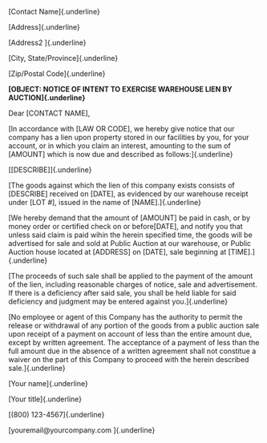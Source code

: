 [Contact Name]{.underline}

[Address]{.underline}

[Address2 ]{.underline}

[City, State/Province]{.underline}

[Zip/Postal Code]{.underline}

**[OBJECT: NOTICE OF INTENT TO EXERCISE WAREHOUSE LIEN BY
AUCTION]{.underline}**

Dear \[CONTACT NAME\],

[In accordance with \[LAW OR CODE\], we hereby give notice that our
company has a lien upon property stored in our facilities by you, for
your account, or in which you claim an interest, amounting to the sum of
\[AMOUNT\] which is now due and described as follows:]{.underline}

[\[DESCRIBE\]]{.underline}

[The goods against which the lien of this company exists consists of
\[DESCRIBE\] received on \[DATE\], as evidenced by our warehouse receipt
under \[LOT \#\], issued in the name of \[NAME\].]{.underline}

[We hereby demand that the amount of \[AMOUNT\] be paid in cash, or by
money order or certified check on or before\[DATE\], and notify you that
unless said claim is paid wihin the herein specified time, the goods
will be advertised for sale and sold at Public Auction at our warehouse,
or Public Auction house located at \[ADDRESS\] on \[DATE\], sale
beginning at \[TIME\].]{.underline}

[The proceeds of such sale shall be applied to the payment of the amount
of the lien, including reasonable charges of notice, sale and
advertisement. If there is a deficiency after said sale, you shall be
held liable for said deficiency and judgment may be entered against
you.]{.underline}

[No employee or agent of this Company has the authority to permit the
release or withdrawal of any portion of the goods from a public auction
sale upon receipt of a payment on account of less than the entire amount
due, except by written agreement. The acceptance of a payment of less
than the full amount due in the absence of a written agreement shall not
constitue a waiver on the part of this Company to proceed with the
herein described sale.]{.underline}

[Your name]{.underline}

[Your title]{.underline}

[(800) 123-4567]{.underline}

[youremail\@yourcompany.com ]{.underline}
